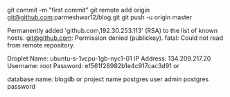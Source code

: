 git commit -m "first commit"
git remote add origin git@github.com:parmeshwar12/blog.git
git push -u origin master

Permanently added 'github.com,192.30.253.113' (RSA) to the list of known hosts.
git@github.com: Permission denied (publickey).
fatal: Could not read from remote repository.

Droplet Name: ubuntu-s-1vcpu-1gb-nyc1-01
IP Address: 134.209.217.20
Username: root
Password: ef561f28982b1e4c917cac3d91 or 

database name:  blogdb or project name
postgres user admin
postgres password 
